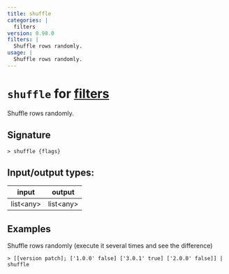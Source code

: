 ```yaml
---
title: shuffle
categories: |
  filters
version: 0.98.0
filters: |
  Shuffle rows randomly.
usage: |
  Shuffle rows randomly.
---
```

<!-- This file is automatically generated. Please edit the command in https://github.com/nushell/nushell instead. -->

# `shuffle` for [filters](/commands/categories/filters.md)

<div class='command-title'>Shuffle rows randomly.</div>

## Signature

```> shuffle {flags} ```


## Input/output types:

| input     | output    |
| --------- | --------- |
| list\<any\> | list\<any\> |

## Examples

Shuffle rows randomly (execute it several times and see the difference)
```nu
> [[version patch]; ['1.0.0' false] ['3.0.1' true] ['2.0.0' false]] | shuffle

```

